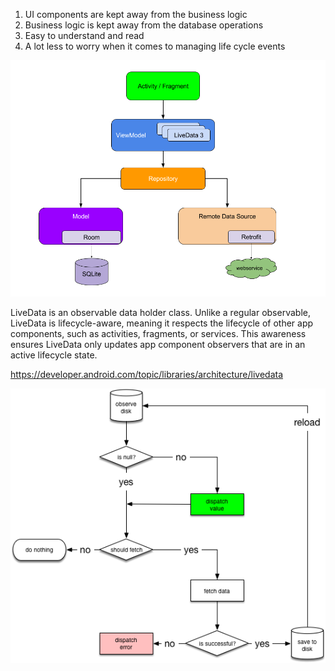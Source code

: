 
1. UI components are kept away from the business logic
2. Business logic is kept away from the database operations
3. Easy to understand and read
4. A lot less to worry when it comes to managing life cycle events

![alt text](./screens/MVVM.png)

LiveData is an observable data holder class. Unlike a regular observable, LiveData is lifecycle-aware, meaning it respects the lifecycle of other app components, such as activities, fragments, or services. 
This awareness ensures LiveData only updates app component observers that are in an active lifecycle state.

https://developer.android.com/topic/libraries/architecture/livedata

![alt text](./screens/network-bound-resource.png)